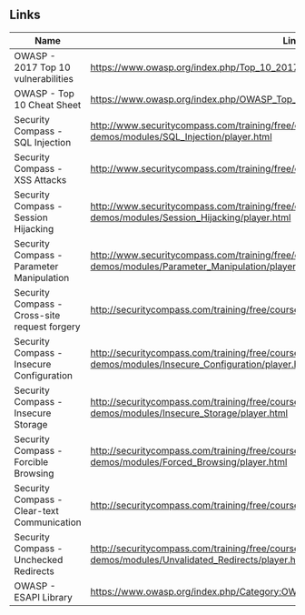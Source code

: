 ## Links

| Name          | Link                                                            |
|---------------|-----------------------------------------------------------------|
| OWASP - 2017 Top 10 vulnerabilities | https://www.owasp.org/index.php/Top_10_2017-Top_10 |
| OWASP - Top 10 Cheat Sheet | https://www.owasp.org/index.php/OWASP_Top_Ten_Cheat_Sheet |
| Security Compass - SQL Injection | http://www.securitycompass.com/training/free/course-demos/modules/SQL_Injection/player.html |
| Security Compass - XSS Attacks | http://www.securitycompass.com/training/free/course-demos/modules/XSS/player.html |
| Security Compass - Session Hijacking | http://www.securitycompass.com/training/free/course-demos/modules/Session_Hijacking/player.html |
| Security Compass - Parameter Manipulation | http://www.securitycompass.com/training/free/course-demos/modules/Parameter_Manipulation/player.html |
| Security Compass - Cross-site request forgery | http://securitycompass.com/training/free/course-demos/modules/XSRF/player.html |
| Security Compass - Insecure Configuration | http://securitycompass.com/training/free/course-demos/modules/Insecure_Configuration/player.html |
| Security Compass - Insecure Storage | http://securitycompass.com/training/free/course-demos/modules/Insecure_Storage/player.html |
| Security Compass - Forcible Browsing | http://securitycompass.com/training/free/course-demos/modules/Forced_Browsing/player.html |
| Security Compass - Clear-text Communication | http://securitycompass.com/training/free/course-demos/modules/ClearText/player.html |
| Security Compass - Unchecked Redirects | http://securitycompass.com/training/free/course-demos/modules/Unvalidated_Redirects/player.html |
| OWASP - ESAPI Library | https://www.owasp.org/index.php/Category:OWASP_Enterprise_Security_API#tab=Downloads |

